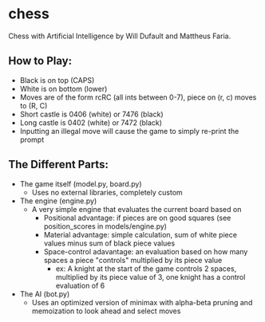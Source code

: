 # chess

Chess with Artificial Intelligence by Will Dufault and Mattheus Faria.

## How to Play:
- Black is on top (CAPS)
- White is on bottom (lower)
- Moves are of the form rcRC (all ints between 0-7), piece on (r, c) moves to (R, C)
- Short castle is 0406 (white) or 7476 (black)
- Long castle is 0402 (white) or 7472 (black)
- Inputting an illegal move will cause the game to simply re-print the prompt

## The Different Parts:
- The game itself (model.py, board.py)
	- Uses no external libraries, completely custom
- The engine (engine.py)
	- A very simple engine that evaluates the current board based on
		- Positional advantage: if pieces are on good squares (see position_scores in models/engine.py)
		- Material advantage: simple calculation, sum of white piece values minus sum of black piece values
		- Space-control adavantage: an evaluation based on how many spaces a piece "controls" multiplied by its piece value 
			- ex: A knight at the start of the game controls 2 spaces, multiplied by its piece value of 3, one knight has a control evaluation of 6
- The AI (bot.py)
	- Uses an optimized version of minimax with alpha-beta pruning and memoization to look ahead and select moves

